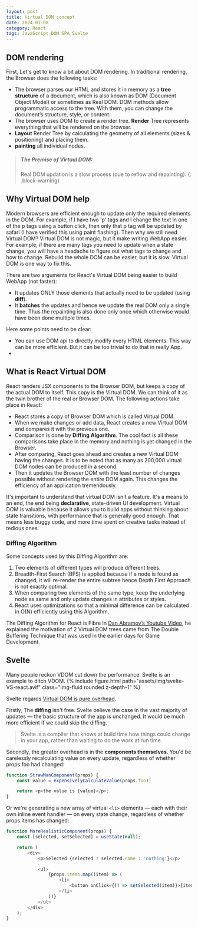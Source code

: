 ```yaml
---
layout: post
title: Virtual DOM concept
date: 2024-01-08
category: React
tags: JavaScript DOM SPA Svelte
---
```



## DOM rendering
First, Let's get to know a bit about DOM rendering.
In traditional rendering, the Browser does the following tasks:
- The browser parses our HTML and stores it in memory as a **tree structure** of a document, which is also known as DOM (Document Object Model) or sometimes as Real DOM. DOM methods allow programmatic access to the tree. With them, you can change the document’s structure, style, or content.
- The browser uses DOM to create a render tree. **Render** Tree represents everything that will be rendered on the browser. 
- **Layout** Render Tree by calculating the geometry of all elements (sizes & positioning) and placing them.
- **painting** all individual nodes.

> ##### The Premise of Virtual DOM: 
>
> Real DOM updation is a slow process (due to reflow and repainting).
{: .block-warning}

## Why Virtual DOM help
Modern browsers are efficient enough to update only the required elements in the DOM. For example, if I have two 'p' tags and I change the text in one of the p tags using a button click, then only that p tag will be updated by safari (I have verified this using paint flashing). 
Then why we still need Virtual DOM?
Virtual DOM is not magic, but it make writing WebApp easier. For example, if there are many tags you need to update when a state change, you will have a headache to figure out what tags to change and how to change. Rebuild the whole DOM can be easier, but it is slow. Virtual DOM is one way to fix this.

There are two arguments for React's Virtual DOM being easier to build WebApp (not faster):
- It updates ONLY those elements that actually need to be updated (using **diff**).
- It **batches** the updates and hence we update the real DOM only a single time. Thus the repainting is also done only once which otherwise would have been done multiple times.

Here some points need to be clear: 
- You can use DOM api to directly modify every HTML elements. This way can be more efficient. But it can be too trivial to do that in really App.
- 

## What is React Virtual DOM

React renders JSX components to the Browser DOM, but keeps a copy of the actual DOM to itself. This copy is the Virtual DOM. We can think of it as the twin brother of the real or Browser DOM. The following actions take place in React:
- React stores a copy of Browser DOM which is called Virtual DOM.
- When we make changes or add data, React creates a new Virtual DOM and compares it with the previous one.
- Comparison is done by **Diffing Algorithm**. The cool fact is all these comparisons take place in the memory and nothing is yet changed in the Browser.
- After comparing, React goes ahead and creates a new Virtual DOM having the changes. It is to be noted that as many as 200,000 virtual DOM nodes can be produced in a second.
- Then it updates the Browser DOM with the least number of changes possible without rendering the entire DOM again. This changes the efficiency of an application tremendously.

It's important to understand that virtual DOM isn't a feature. It's a means to an end, the end being **declarative**, state-driven UI development. Virtual DOM is valuable because it allows you to build apps without thinking about state transitions, with performance that is generally good enough. That means less buggy code, and more time spent on creative tasks instead of tedious ones.

### Diffing Algorithm

Some concepts used by this Diffing Algorithm are:

1. Two elements of different types will produce different trees.
2. Breadth-First Search (BFS) is applied because if a node is found as changed, it will re-render the entire subtree hence Depth First Approach is not exactly optimal.
3. When comparing two elements of the same type, keep the underlying node as same and only update changes in attributes or styles.
4. React uses optimizations so that a minimal difference can be calculated in O(N) efficiently using this Algorithm.

The Diffing Algorithm for React is Fibre
In [Dan Abramov’s Youtube Video](https://www.youtube.com/watch?v=aS41Y_eyNrU), he explained the motivation of 2 Virtual DOM trees came from The Double Buffering Technique that was used in the earlier days for Game Development.


## Svelte

Many people reckon VDOM cut down the performance. Svelte is an example to ditch VDOM. 
{% include figure.html path="assets/img/svelte-VS-react.avif" class="img-fluid rounded z-depth-1" %}

Svelte regards [Virtual DOM is pure overhead](https://svelte.dev/blog/virtual-dom-is-pure-overhead). 

Firstly, The **diffing** isn't free. Svelte believe the case in the vast majority of updates — the basic structure of the app is unchanged. It would be much more efficient if we could skip the diffing. 
> Svelte is a compiler that knows at build time how things could change in your app, rather than waiting to do the work at run time.

Secondly, the greater overhead is in the **components themselves**. 
You'd be carelessly recalculating value on every update, regardless of whether props.foo had changed:
```js
function StrawManComponent(props) {
	const value = expensivelyCalculateValue(props.foo);

	return <p>the value is {value}</p>;
}
```
Or we're generating a new array of virtual `<li>` elements — each with their own inline event handler — on every state change, regardless of whether props.items has changed:
```js
function MoreRealisticComponent(props) {
	const [selected, setSelected] = useState(null);

	return (
		<div>
			<p>Selected {selected ? selected.name : 'nothing'}</p>

			<ul>
				{props.items.map((item) => (
					<li>
						<button onClick={() => setSelected(item)}>{item.name}</button>
					</li>
				))}
			</ul>
		</div>
	);
}
```

